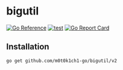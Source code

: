# bigutil

[![Go Reference](https://pkg.go.dev/badge/github.com/m0t0k1ch1-go/bigutil.svg)](https://pkg.go.dev/github.com/m0t0k1ch1-go/bigutil)
[![test](https://github.com/m0t0k1ch1-go/bigutil/actions/workflows/test.yaml/badge.svg)](https://github.com/m0t0k1ch1-go/bigutil/actions/workflows/test.yaml)
[![Go Report Card](https://goreportcard.com/badge/github.com/m0t0k1ch1-go/bigutil)](https://goreportcard.com/report/github.com/m0t0k1ch1-go/bigutil)

## Installation

```
go get github.com/m0t0k1ch1-go/bigutil/v2
```
